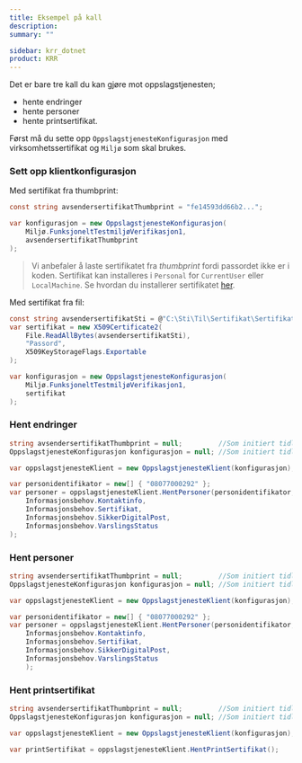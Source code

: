 ```yaml
---
title: Eksempel på kall
description: 
summary: ""

sidebar: krr_dotnet
product: KRR
---
```


Det er bare tre kall du kan gjøre mot oppslagstjenesten; 

* hente endringer 
* hente personer 
* hente printsertifikat. 

Først må du sette opp `OppslagstjenesteKonfigurasjon` med virksomhetssertifikat og `Miljø` som skal brukes.

### Sett opp klientkonfigurasjon

Med sertifikat fra thumbprint:

```csharp
const string avsendersertifikatThumbprint = "fe14593dd66b2...";

var konfigurasjon = new OppslagstjenesteKonfigurasjon(
    Miljø.FunksjoneltTestmiljøVerifikasjon1,
    avsendersertifikatThumbprint
);

```

> Vi anbefaler å laste sertifikatet fra _thumbprint_ fordi passordet ikke er i koden. Sertifikat kan installeres i `Personal` for `CurrentUser` eller `LocalMachine`. Se hvordan du installerer sertifikatet [her](#installeresertifikater).

Med sertifikat fra fil:

```csharp
const string avsendersertifikatSti = @"C:\Sti\Til\Sertifikat\Sertifikat.pfx";
var sertifikat = new X509Certificate2(
    File.ReadAllBytes(avsendersertifikatSti),
    "Passord",
    X509KeyStorageFlags.Exportable
);

var konfigurasjon = new OppslagstjenesteKonfigurasjon(
    Miljø.FunksjoneltTestmiljøVerifikasjon1,
    sertifikat
);

```

### Hent endringer

```csharp
string avsendersertifikatThumbprint = null;         //Som initiert tidligere
OppslagstjenesteKonfigurasjon konfigurasjon = null; //Som initiert tidligere

var oppslagstjenesteKlient = new OppslagstjenesteKlient(konfigurasjon);

var personidentifikator = new[] { "08077000292" };
var personer = oppslagstjenesteKlient.HentPersoner(personidentifikator,
    Informasjonsbehov.Kontaktinfo,
    Informasjonsbehov.Sertifikat,
    Informasjonsbehov.SikkerDigitalPost,
    Informasjonsbehov.VarslingsStatus
);
```

### Hent personer

```csharp
string avsendersertifikatThumbprint = null;         //Som initiert tidligere
OppslagstjenesteKonfigurasjon konfigurasjon = null; //Som initiert tidligere

var oppslagstjenesteKlient = new OppslagstjenesteKlient(konfigurasjon);

var personidentifikator = new[] { "08077000292" };
var personer = oppslagstjenesteKlient.HentPersoner(personidentifikator,
    Informasjonsbehov.Kontaktinfo,
    Informasjonsbehov.Sertifikat,
    Informasjonsbehov.SikkerDigitalPost,
    Informasjonsbehov.VarslingsStatus
    );
```

### Hent printsertifikat

```csharp
string avsendersertifikatThumbprint = null;         //Som initiert tidligere
OppslagstjenesteKonfigurasjon konfigurasjon = null; //Som initiert tidligere

var oppslagstjenesteKlient = new OppslagstjenesteKlient(konfigurasjon);

var printSertifikat = oppslagstjenesteKlient.HentPrintSertifikat();
```

